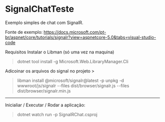 # SignalChatTeste
Exemplo simples de chat com SignalR.

Fonte de exemplo:
https://docs.microsoft.com/pt-br/aspnet/core/tutorials/signalr?view=aspnetcore-5.0&tabs=visual-studio-code


Requisitos
Instalar o Libman (só uma vez na maquina)
>dotnet tool install -g Microsoft.Web.LibraryManager.Cli

Adicoinar os arquivos do signal no projeto >
>libman install @microsoft/signalr@latest -p unpkg -d wwwroot/js/signalr --files dist/browser/signalr.js --files dist/browser/signalr.min.js
------------------------------------------------------------


Inicialiar / Executar / Rodar a aplicação:
>dotnet watch run -p SignalRChat.csproj
